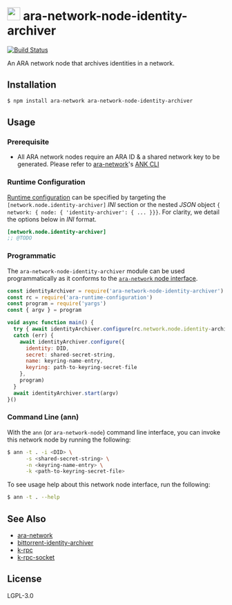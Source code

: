 <img src="https://github.com/AraBlocks/docs/blob/master/ara.png" width="30" height="30" /> ara-network-node-identity-archiver
======================================

[![Build Status](https://travis-ci.com/AraBlocks/ara-network-node-identity-archiver.svg?token=Ty4yTmKT8aELetQd1xZp&branch=master)](https://travis-ci.com/AraBlocks/ara-network-node-identity-archiver)

An ARA network node that archives identities in a network.

## Installation

```sh
$ npm install ara-network ara-network-node-identity-archiver
```

## Usage

### Prerequisite

* All ARA network nodes require an ARA ID & a shared network key to be generated. Please refer to [ara-network](https://github.com/AraBlocks/ara-network)'s [ANK CLI](https://github.com/AraBlocks/ara-network/blob/master/bin/ara-network-keys)

### Runtime Configuration

[rc]: https://github.com/arablocks/ara-runtime-configuration

[Runtime configuration][rc] can be specified by targeting the
`[network.node.identity-archiver]` _INI_ section or the nested _JSON_ object
`{ network: { node: { 'identity-archiver': { ... }}}`. For clarity, we detail the
options below in _INI_ format.

```ini
[network.node.identity-archiver]
;; @TODO
```

### Programmatic

[interface]: https://github.com/AraBlocks/ara-network/blob/master/nodes/README.md

The `ara-network-node-identity-archiver` module can be used programmatically as it
conforms to the [`ara-network` node interface][interface].

```js
const identityArchiver = require('ara-network-node-identity-archiver')
const rc = require('ara-runtime-configuration')
const program = require('yargs')
const { argv } = program

void async function main() {
  try { await identityArchiver.configure(rc.network.node.identity-archiver, program) }
  catch (err) {
    await identityArchiver.configure({
      identity: DID,
      secret: shared-secret-string,
      name: keyring-name-entry,
      keyring: path-to-keyring-secret-file
    },
    program)
  }
  await identityArchiver.start(argv)
}()
```

### Command Line (ann)

With the `ann` (or `ara-network-node`) command line interface, you can
invoke this network node by running the following:

```sh
$ ann -t . -i <DID> \
      -s <shared-secret-string> \
      -n <keyring-name-entry> \
      -k <path-to-keyring-secret-file>
```

To see usage help about this network node interface, run the following:

```sh
$ ann -t . --help
```

## See Also

* [ara-network](https://github.com/arablocks/ara-network)
* [bittorrent-identity-archiver](https://www.npmjs.com/package/bittorrent-identity-archiver)
* [k-rpc](https://github.com/mafintosh/k-rpc)
* [k-rpc-socket](https://github.com/mafintosh/k-rpc-socket)

## License

LGPL-3.0
